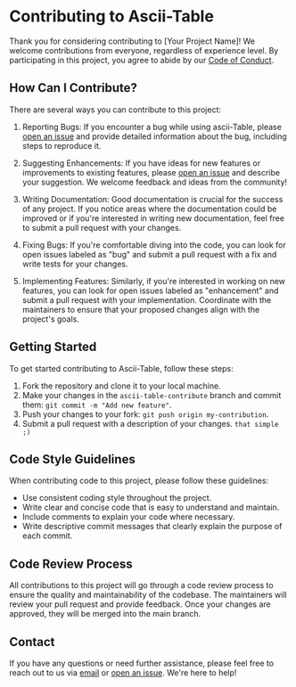 # Contributing to Ascii-Table
Thank you for considering contributing to [Your Project Name]! We welcome contributions from everyone, regardless of experience level. By participating in this project, you agree to abide by our [Code of Conduct](./CODE_OF_CONDUCT.md).

## How Can I Contribute?
There are several ways you can contribute to this project:

1. Reporting Bugs: If you encounter a bug while using ascii-Table, please [open an issue](https://github.com/ManojTGN/ascii-table/issues/new/choose) and provide detailed information about the bug, including steps to reproduce it.
2. Suggesting Enhancements: If you have ideas for new features or improvements to existing features, please [open an issue](https://github.com/ManojTGN/ascii-table/issues/new/choose) and describe your suggestion. We welcome feedback and ideas from the community!
3. Writing Documentation: Good documentation is crucial for the success of any project. If you notice areas where the documentation could be improved or if you're interested in writing new documentation, feel free to submit a pull request with your changes.

4. Fixing Bugs: If you're comfortable diving into the code, you can look for open issues labeled as "bug" and submit a pull request with a fix and write tests for your changes.
5. Implementing Features: Similarly, if you're interested in working on new features, you can look for open issues labeled as "enhancement" and submit a pull request with your implementation. Coordinate with the maintainers to ensure that your proposed changes align with the project's goals.

## Getting Started
To get started contributing to Ascii-Table, follow these steps:

1. Fork the repository and clone it to your local machine.
3. Make your changes in the `ascii-table-contribute` branch and commit them: `git commit -m "Add new feature"`.
4. Push your changes to your fork: `git push origin my-contribution`.
5. Submit a pull request with a description of your changes. `that simple ;)`

## Code Style Guidelines
When contributing code to this project, please follow these guidelines:

- Use consistent coding style throughout the project.
- Write clear and concise code that is easy to understand and maintain.
- Include comments to explain your code where necessary.
- Write descriptive commit messages that clearly explain the purpose of each commit.

## Code Review Process
All contributions to this project will go through a code review process to ensure the quality and maintainability of the codebase. The maintainers will review your pull request and provide feedback. Once your changes are approved, they will be merged into the main branch.

## Contact
If you have any questions or need further assistance, please feel free to reach out to us via [email](mailto:manojanguraja@gmail.com) or [open an issue](https://github.com/ManojTGN/ascii-table/issues/new/choose). We're here to help!
